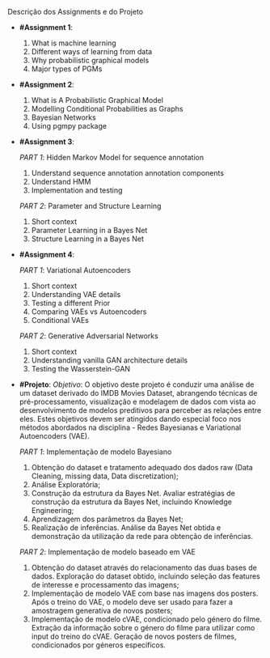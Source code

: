 Descrição dos Assignments e do Projeto

- **#Assignment 1**:
  1. What is machine learning
  2. Different ways of learning from data
  3. Why probabilistic graphical models
  4. Major types of PGMs

- **#Assignment 2**:
  1. What is A Probabilistic Graphical Model
  2. Modelling Conditional Probabilities as Graphs
  3. Bayesian Networks
  4. Using pgmpy package

- **#Assignment 3**:
  
  *PART 1*: Hidden Markov Model for sequence annotation
    1. Understand sequence annotation annotation components
    2. Understand HMM
    3. Implementation and testing

  *PART 2*: Parameter and Structure Learning
    1. Short context
    2. Parameter Learning in a Bayes Net
    3. Structure Learning in a Bayes Net

- **#Assignment 4**:

  *PART 1*: Variational Autoencoders
    1. Short context
    2. Understanding VAE details
    3. Testing a different Prior
    4. Comparing VAEs vs Autoencoders
    5. Conditional VAEs


  *PART 2*: Generative Adversarial Networks
    1. Short context
    2. Understanding vanilla GAN architecture details
    3. Testing the Wasserstein-GAN

- **#Projeto**:
  *Objetivo*:
  O	objetivo deste projeto é conduzir	uma	análise	de um	dataset	derivado do	IMDB Movies Dataset, abrangendo técnicas de pré-processamento, visualização e	modelagem	de dados com vista ao desenvolvimento	de modelos preditivos para perceber as relações entre eles. Estes objetivos devem ser atingidos dando especial	foco nos métodos abordados na disciplina - Redes Bayesianas e	Variational	Autoencoders (VAE).
  
  *PART 1*: Implementação de modelo Bayesiano
    1. Obtenção do dataset e tratamento adequado dos dados raw (Data Cleaning, missing data, Data discretization);
    2. Análise Exploratória;
    3. Construção da estrutura da Bayes Net. Avaliar estratégias de construção da estrutura da Bayes Net, incluindo Knowledge Engineering;
    4. Aprendizagem dos parâmetros da Bayes Net;
    5. Realização de inferências. Análise da Bayes Net obtida e demonstração da utilização da rede para obtenção de inferências.

  *PART 2*: Implementação de modelo baseado em VAE
    1. Obtenção do dataset através do relacionamento das duas bases de dados. Exploração do dataset obtido, incluindo seleção das features de interesse e processamento das imagens;
    2. Implementação de modelo VAE com base nas imagens dos posters. Após o treino do VAE, o modelo deve ser usado para fazer a amostragem generativa de novos posters;
    3. Implementação de modelo cVAE, condicionado pelo género do filme. Extração da informação sobre o género do filme para utilizar como input do treino do cVAE. Geração de novos posters de filmes, condicionados por géneros específicos.
 
